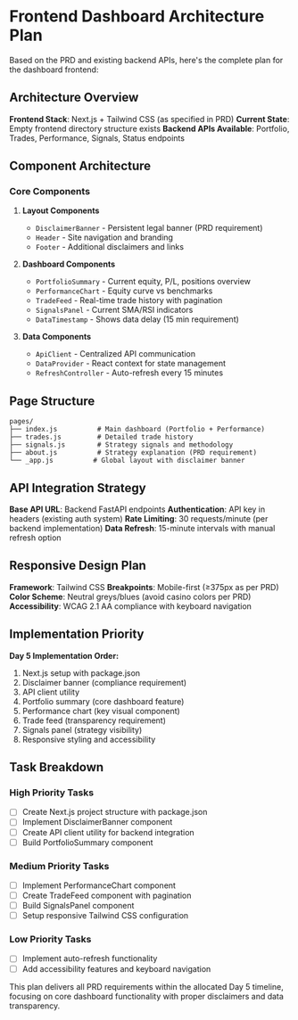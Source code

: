 # Frontend Dashboard Architecture Plan

Based on the PRD and existing backend APIs, here's the complete plan for the dashboard frontend:

## Architecture Overview

**Frontend Stack**: Next.js + Tailwind CSS (as specified in PRD)
**Current State**: Empty frontend directory structure exists
**Backend APIs Available**: Portfolio, Trades, Performance, Signals, Status endpoints

## Component Architecture

### Core Components

1. **Layout Components**
   - `DisclaimerBanner` - Persistent legal banner (PRD requirement)
   - `Header` - Site navigation and branding
   - `Footer` - Additional disclaimers and links

2. **Dashboard Components**
   - `PortfolioSummary` - Current equity, P/L, positions overview
   - `PerformanceChart` - Equity curve vs benchmarks
   - `TradeFeed` - Real-time trade history with pagination
   - `SignalsPanel` - Current SMA/RSI indicators
   - `DataTimestamp` - Shows data delay (15 min requirement)

3. **Data Components**
   - `ApiClient` - Centralized API communication
   - `DataProvider` - React context for state management
   - `RefreshController` - Auto-refresh every 15 minutes

## Page Structure

```
pages/
├── index.js          # Main dashboard (Portfolio + Performance)
├── trades.js         # Detailed trade history
├── signals.js        # Strategy signals and methodology
├── about.js          # Strategy explanation (PRD requirement)
└── _app.js          # Global layout with disclaimer banner
```

## API Integration Strategy

**Base API URL**: Backend FastAPI endpoints
**Authentication**: API key in headers (existing auth system)
**Rate Limiting**: 30 requests/minute (per backend implementation)
**Data Refresh**: 15-minute intervals with manual refresh option

## Responsive Design Plan

**Framework**: Tailwind CSS
**Breakpoints**: Mobile-first (≥375px as per PRD)
**Color Scheme**: Neutral greys/blues (avoid casino colors per PRD)
**Accessibility**: WCAG 2.1 AA compliance with keyboard navigation

## Implementation Priority

**Day 5 Implementation Order:**
1. Next.js setup with package.json
2. Disclaimer banner (compliance requirement)
3. API client utility 
4. Portfolio summary (core dashboard feature)
5. Performance chart (key visual component)
6. Trade feed (transparency requirement)
7. Signals panel (strategy visibility)
8. Responsive styling and accessibility

## Task Breakdown

### High Priority Tasks
- [ ] Create Next.js project structure with package.json
- [ ] Implement DisclaimerBanner component
- [ ] Create API client utility for backend integration
- [ ] Build PortfolioSummary component

### Medium Priority Tasks
- [ ] Implement PerformanceChart component
- [ ] Create TradeFeed component with pagination
- [ ] Build SignalsPanel component
- [ ] Setup responsive Tailwind CSS configuration

### Low Priority Tasks
- [ ] Implement auto-refresh functionality
- [ ] Add accessibility features and keyboard navigation

This plan delivers all PRD requirements within the allocated Day 5 timeline, focusing on core dashboard functionality with proper disclaimers and data transparency.